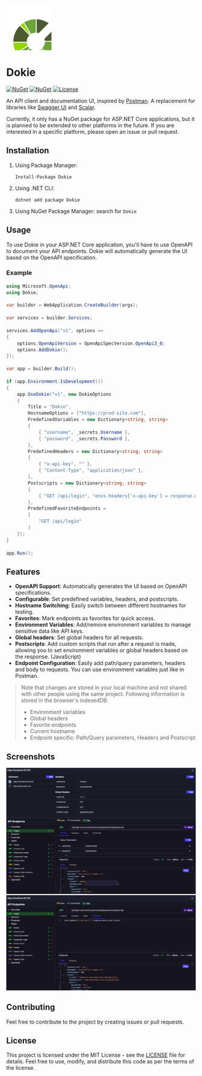 <img src="./ui/src/assets/logo.svg" alt="dokie logo" width="120" height="120">

# Dokie

[![NuGet](https://img.shields.io/nuget/v/Dokie?style=flat-square&color=blue)](https://www.nuget.org/packages/Dokie)
[![NuGet](https://img.shields.io/nuget/dt/Dokie?style=flat-square&color=blue)](https://www.nuget.org/packages/Dokie)
[![License](https://img.shields.io/github/license/mergehez/dokie?style=flat-square&color=blue)](https://github.com/mergehez/dokie/blob/main/LICENSE)

An API client and documentation UI, inspired by [Postman](https://www.postman.com/).
A replacement for libraries like [Swagger UI](https://swagger.io/tools/swagger-ui) and [Scalar](https://scalar.com/).

Currently, it only has a NuGet package for ASP.NET Core applications, but it is planned to be extended to other platforms in the future. If you are interested in a specific platform, please open an issue or pull request.

## Installation

1. Using Package Manager:
    ```
    Install-Package Dokie
    ```
2. Using .NET CLI:
    ```
    dotnet add package Dokie
    ```
3. Using NuGet Package Manager: search for `Dokie`

## Usage

To use Dokie in your ASP.NET Core application, you'll have to use OpenAPI to document your API endpoints. Dokie will automatically generate the UI based on the OpenAPI specification.

### Example

```csharp
using Microsoft.OpenApi;
using Dokie;

var builder = WebApplication.CreateBuilder(args);

var services = builder.Services;

services.AddOpenApi("v1", options =>
{
    options.OpenApiVersion = OpenApiSpecVersion.OpenApi3_0;
    options.AddDokie();
});

var app = builder.Build();

if (app.Environment.IsDevelopment())
{
    app.UseDokie("v1", new DokieOptions
    {
        Title = "Dokie",
        HostnameOptions = ["https://prod-site.com"],
        PredefinedVariables = new Dictionary<string, string>
        {
            { "username", _secrets.Username },
            { "password", _secrets.Password },
        },
        PredefinedHeaders = new Dictionary<string, string>
        {
            { "x-api-key", "" },
            { "Content-Type", "application/json" },
        },
        Postscripts = new Dictionary<string, string>
        {
            { "GET /api/login", "envs.headers['x-api-key'] = response.data.value.ticket;" },
        },
        PredefinedFavoriteEndpoints =
        [
            "GET /api/login"
        ]
    });
}

app.Run();
```

## Features

- **OpenAPI Support**: Automatically generates the UI based on OpenAPI specifications.
- **Configurable**: Set predefined variables, headers, and postscripts.
- **Hostname Switching**: Easily switch between different hostnames for testing.
- **Favorites**: Mark endpoints as favorites for quick access.
- **Environment Variables**: Add/remove environment variables to manage sensitive data like API keys.
- **Global headers**: Set global headers for all requests.
- **Postscripts**: Add custom scripts that run after a request is made, allowing you to set environment variables or global headers based on the response. (JavaScript)
- **Endpoint Configuration**: Easily add path/query parameters, headers and body to requests. You can use environment variables just like in Postman.

> Note that changes are stored in your local machine and not shared with other people using the same project. Following information is stored in the browser's indexedDB:
> - Environment variables
> - Global headers
> - Favorite endpoints
> - Current hostname
> - Endpoint specific: Path/Query parameters, Headers and Postscript

## Screenshots

![Screenshot 1](./ui/src/assets/screenshot1.png)
![Screenshot 2](./ui/src/assets/screenshot2.png)

## Contributing

Feel free to contribute to the project by creating issues or pull requests.

## License

This project is licensed under the MIT License - see the [LICENSE](./LICENSE) file for details.
Feel free to use, modify, and distribute this code as per the terms of the license.
